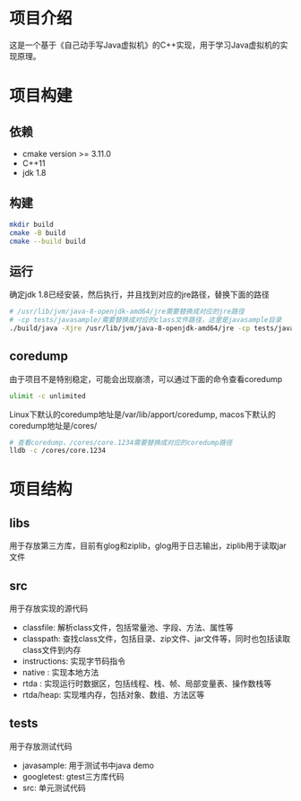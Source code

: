 # 项目介绍

这是一个基于《自己动手写Java虚拟机》的C++实现，用于学习Java虚拟机的实现原理。

# 项目构建

## 依赖

- cmake version >= 3.11.0
- C++11
- jdk 1.8

## 构建

```bash
mkdir build
cmake -B build
cmake --build build
```

## 运行

确定jdk 1.8已经安装，然后执行，并且找到对应的jre路径，替换下面的路径

```bash
# /usr/lib/jvm/java-8-openjdk-amd64/jre需要替换成对应的jre路径
# -cp tests/javasample/需要替换成对应的class文件路径，这里是javasample目录
./build/java -Xjre /usr/lib/jvm/java-8-openjdk-amd64/jre -cp tests/javasample/ com.sample.ch06.MyObject
```

## coredump

由于项目不是特别稳定，可能会出现崩溃，可以通过下面的命令查看coredump

```bash
ulimit -c unlimited
```

Linux下默认的coredump地址是/var/lib/apport/coredump, macos下默认的coredump地址是/cores/

```bash
# 查看coredump，/cores/core.1234需要替换成对应的coredump路径
lldb -c /cores/core.1234
```

# 项目结构

## libs

用于存放第三方库，目前有glog和ziplib，glog用于日志输出，ziplib用于读取jar文件

## src

用于存放实现的源代码

- classfile: 解析class文件，包括常量池、字段、方法、属性等
- classpath: 查找class文件，包括目录、zip文件、jar文件等，同时也包括读取class文件到内存
- instructions: 实现字节码指令
- native : 实现本地方法
- rtda : 实现运行时数据区，包括线程、栈、帧、局部变量表、操作数栈等
- rtda/heap: 实现堆内存，包括对象、数组、方法区等

## tests

用于存放测试代码

- javasample: 用于测试书中java demo
- googletest: gtest三方库代码
- src: 单元测试代码
